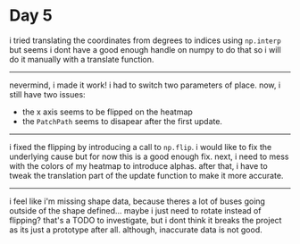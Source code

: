 # Day 5

i tried translating the coordinates from degrees to indices using `np.interp` but seems i dont have a good enough handle on numpy to do that so i will do it manually with a translate function.

---

nevermind, i made it work! i had to switch two parameters of place. now, i still have two issues:

- the x axis seems to be flipped on the heatmap
- the `PatchPath` seems to disapear after the first update.

---

i fixed the flipping by introducing a call to `np.flip`. i would like to fix the underlying cause but for now this is a good enough fix. next, i need to mess with the colors of my heatmap to introduce alphas. after that, i have to tweak the translation part of the update function to make it more accurate.

---

i feel like i'm missing shape data, because theres a lot of buses going outside of the shape defined...
maybe i just need to rotate instead of flipping? that's a TODO to investigate, but i dont think it breaks the project as its just a prototype after all. although, inaccurate data is not good.
